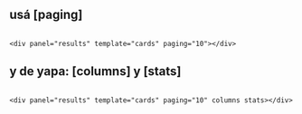 ## usá [paging]

```

<div panel="results" template="cards" paging="10"></div>

```

## y de yapa: [columns] y [stats]

```

<div panel="results" template="cards" paging="10" columns stats></div>

```